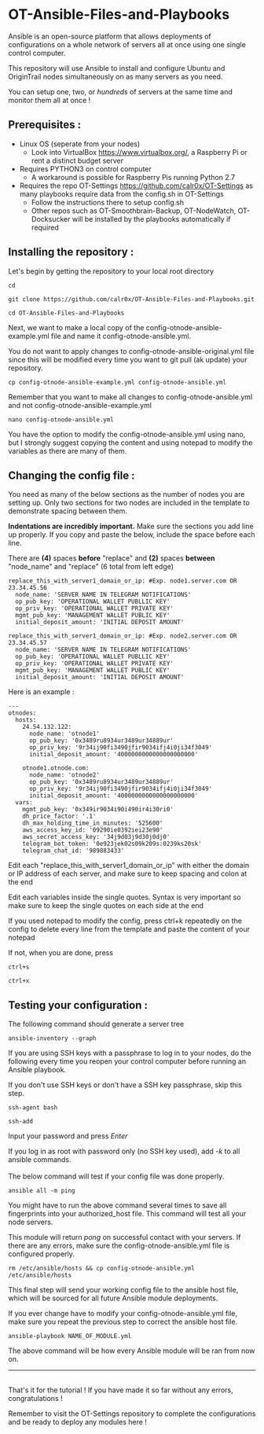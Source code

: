 # __OT-Ansible-Files-and-Playbooks__
Ansible is an open-source platform that allows deployments of configurations on a whole network of servers all at once using one single control computer.

This repository will use Ansible to install and configure Ubuntu and OriginTrail nodes simultaneously on as many servers as you need. 

You can setup one, two, or *hundreds* of servers at the same time and monitor them all at once !

## __Prerequisites :__
- Linux OS (seperate from your nodes)
  -  Look into VirtualBox https://www.virtualbox.org/, a Raspberry Pi or rent a distinct budget server
- Requires PYTHON3 on control computer
  - A workaround is possible for Raspberry Pis running Python 2.7
- Requires the repo OT-Settings https://github.com/calr0x/OT-Settings as many playbooks require data from the config.sh in OT-Settings
  - Follow the instructions there to setup config.sh
  - Other repos such as OT-Smoothbrain-Backup, OT-NodeWatch, OT-Docksucker will be installed by the playbooks automatically if required

## __Installing the repository :__
Let's begin by getting the repository to your local root directory
```
cd
```
```
git clone https://github.com/calr0x/OT-Ansible-Files-and-Playbooks.git
```
```
cd OT-Ansible-Files-and-Playbooks
```
Next, we want to make a local copy of the config-otnode-ansible-example.yml file and name it config-otnode-ansible.yml. 

You do not want to apply changes to config-otnode-ansible-original.yml file since this will be modified every time you want to git pull (ak update) your repository.
```
cp config-otnode-ansible-example.yml config-otnode-ansible.yml
```
Remember that you want to make all changes to config-otnode-ansible.yml and not config-otnode-ansible-example.yml
```
nano config-otnode-ansible.yml
```
You have the option to modify the config-otnode-ansible.yml using nano, but I strongly suggest copying the content and using notepad to modify the variables as there are many of them. 

## __Changing the config file :__
You need as many of the below sections as the number of nodes you are setting up. Only two sections for two nodes are included in the template to demonstrate spacing between them. 



__Indentations are incredibly important.__ Make sure the sections you add line up properly. If you copy and paste the below, include the space before each line. 

There are __(4)__ spaces __before__ "replace" and __(2)__ spaces __between__ "node_name" and "replace" (6 total from left edge)

    replace_this_with_server1_domain_or_ip: #Exp. node1.server.com OR 23.34.45.56
      node_name: 'SERVER NAME IN TELEGRAM NOTIFICATIONS'
      op_pub_key: 'OPERATIONAL WALLET PUBLLIC KEY'
      op_priv_key: 'OPERATIONAL WALLET PRIVATE KEY'
      mgmt_pub_key: 'MANAGEMENT WALLET PUBLIC KEY'
      initial_deposit_amount: 'INITIAL DEPOSIT AMOUNT'

    replace_this_with_server1_domain_or_ip: #Exp. node2.server.com OR 23.34.45.57
      node_name: 'SERVER NAME IN TELEGRAM NOTIFICATIONS'
      op_pub_key: 'OPERATIONAL WALLET PUBLLIC KEY'
      op_priv_key: 'OPERATIONAL WALLET PRIVATE KEY'
      mgmt_pub_key: 'MANAGEMENT WALLET PUBLIC KEY'
      initial_deposit_amount: 'INITIAL DEPOSIT AMOUNT'

Here is an example :

```
---
otnodes:
  hosts:
    24.54.132.122:
      node_name: 'otnode1'
      op_pub_key: '0x3489ru8934ur3489ur34889ur'
      op_priv_key: '9r34ij90fi3490jfir9034ifj4i0ji34f3049'
      initial_deposit_amount: '4000000000000000000000'

    otnode1.otnode.com:
      node_name: 'otnode2'
      op_pub_key: '0x3489ru8934ur3489ur34889ur'
      op_priv_key: '9r34ij90fi3490jfir9034ifj4i0ji34f3049'
      initial_deposit_amount: '4000000000000000000000'
  vars:
    mgmt_pub_key: '0x349ir9034i90i490ir4i30ri0'
    dh_price_factor: '.1'
    dh_max_holding_time_in_minutes: '525600'
    aws_access_key_id: '09290ie0392iei23e90'
    aws_secret_access_key: '34j9d03j9d30j0dj0'
    telegram_bot_token: '0e923jek02s09k209s:0239ks20sk'
    telegram_chat_id: '989883433'
```
Edit each "replace_this_with_server1_domain_or_ip" with either the domain or IP address of each server, and make sure to keep spacing and colon at the end

Edit each variables inside the single quotes. Syntax is very important so make sure to keep the single quotes on each side at the end

If you used notepad to modify the config, press ctrl+k repeatedly on the config to delete every line from the template and paste the content of your notepad

If not, when you are done, press
```
ctrl+s
```
```
ctrl+x
```
## __Testing your configuration :__
The following command should generate a server tree
```
ansible-inventory --graph
```
If you are using SSH keys with a passphrase to log in to your nodes, do the following every time you reopen your control computer before running an Ansible playbook.

If you don't use SSH keys or don't have a SSH key passphrase, skip this step.
```
ssh-agent bash
```
```
ssh-add
```
Input your password and press *Enter*

If you log in as root with password only (no SSH key used), add *-k* to all ansible commands.
\
\
The below command will test if your config file was done properly.
```
ansible all -m ping
```
You might have to run the above command several times to save all fingerprints into your authorized_host file. This command will test all your node servers. 

This module will return *pong* on successful contact with your servers. If there are any errors, make sure the config-otnode-ansible.yml file is configured properly.
```
rm /etc/ansible/hosts && cp config-otnode-ansible.yml /etc/ansible/hosts
```
This final step will send your working config file to the ansible host file, which will be sourced for all future Ansible module deployments. 

If you ever change have to modify your config-otnode-ansible.yml file, make sure you repeat the previous step to correct the ansible host file. 

```
ansible-playbook NAME_OF_MODULE.yml
```
The above command will be how every Ansible module will be ran from now on. 



---

\
That's it for the tutorial ! If you have made it so far without any errors, congratulations !

Remember to visit the OT-Settings repository to complete the configurations and be ready to deploy any modules here !
